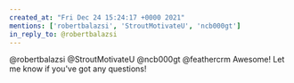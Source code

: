 ```yaml
---
created_at: "Fri Dec 24 15:24:17 +0000 2021"
mentions: ['robertbalazsi', 'StroutMotivateU', 'ncb000gt']
in_reply_to: @robertbalazsi
---
```


@robertbalazsi @StroutMotivateU @ncb000gt @feathercrm Awesome! Let me know if you've got any questions!